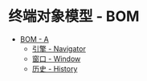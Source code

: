 # 终端对象模型 - BOM

* [BOM - A](bom_a.md)
   * [引擎 - Navigator](bom_navigator.md)
   * [窗口 - Window](bom_window.md)
   * [历史 - History](bom_history.md)
